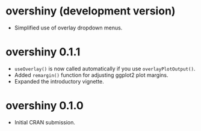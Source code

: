 # overshiny (development version)

* Simplified use of overlay dropdown menus.

# overshiny 0.1.1

* `useOverlay()` is now called automatically if you use `overlayPlotOutput()`.
* Added `remargin()` function for adjusting ggplot2 plot margins.
* Expanded the introductory vignette.

# overshiny 0.1.0

* Initial CRAN submission.
